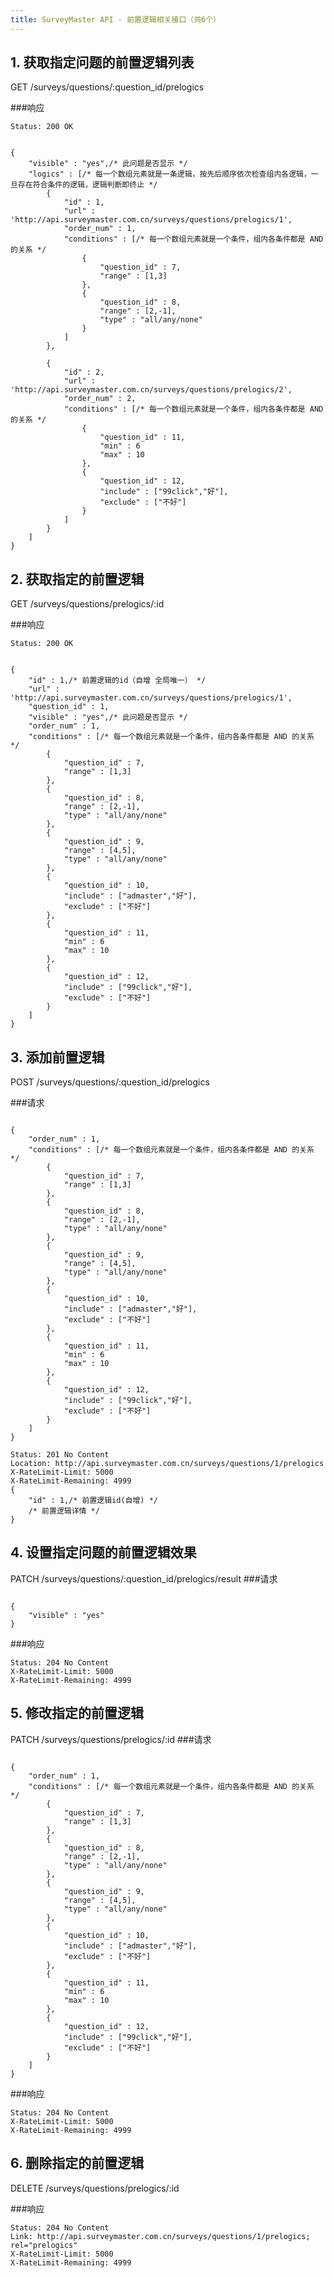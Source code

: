 ```yaml
---
title: SurveyMaster API - 前置逻辑相关接口（共6个）
---
```


<h2 id="p1">1. 获取指定问题的前置逻辑列表</h2>
	GET /surveys/questions/:question_id/prelogics

###响应
<pre class="headers">
<code>Status: 200 OK
</code></pre>
<pre class="highlight">
<code class="language-javascript">
{
	"visible" : "yes",/* 此问题是否显示 */
	"logics" : [/* 每一个数组元素就是一条逻辑，按先后顺序依次检查组内各逻辑，一旦存在符合条件的逻辑，逻辑判断即终止 */
		{
			"id" : 1,
			"url" : 'http://api.surveymaster.com.cn/surveys/questions/prelogics/1',
			"order_num" : 1,
			"conditions" : [/* 每一个数组元素就是一个条件，组内各条件都是 AND 的关系 */
				{
					"question_id" : 7,
					"range" : [1,3]
				},
				{
					"question_id" : 8,
					"range" : [2,-1],
					"type" : "all/any/none"
				}
			]
		},

		{
			"id" : 2,
			"url" : 'http://api.surveymaster.com.cn/surveys/questions/prelogics/2',
			"order_num" : 2,
			"conditions" : [/* 每一个数组元素就是一个条件，组内各条件都是 AND 的关系 */
				{
					"question_id" : 11,
					"min" : 6
					"max" : 10
				},
				{
					"question_id" : 12,
					"include" : ["99click","好"],
					"exclude" : ["不好"]
				}
			]
		}
	]
}
</code></pre>

<h2 id="p2">2. 获取指定的前置逻辑</h2>
	GET /surveys/questions/prelogics/:id

###响应
<pre class="headers">
<code>Status: 200 OK
</code></pre>
<pre class="highlight">
<code class="language-javascript">
{
	"id" : 1,/* 前置逻辑的id（自增 全局唯一） */
	"url" : 'http://api.surveymaster.com.cn/surveys/questions/prelogics/1',
	"question_id" : 1,
	"visible" : "yes",/* 此问题是否显示 */
	"order_num" : 1,
	"conditions" : [/* 每一个数组元素就是一个条件，组内各条件都是 AND 的关系 */
		{
			"question_id" : 7,
			"range" : [1,3]
		},
		{
			"question_id" : 8,
			"range" : [2,-1],
			"type" : "all/any/none"
		},
		{
			"question_id" : 9,
			"range" : [4,5],
			"type" : "all/any/none"
		},
		{
			"question_id" : 10,
			"include" : ["admaster","好"],
			"exclude" : ["不好"]
		},
		{
			"question_id" : 11,
			"min" : 6
			"max" : 10
		},
		{
			"question_id" : 12,
			"include" : ["99click","好"],
			"exclude" : ["不好"]
		}
	]
}
</code></pre>

<h2 id="p3">3. 添加前置逻辑</h2>
	POST /surveys/questions/:question_id/prelogics

###请求
<pre class="highlight">
<code class="language-javascript">
{
	"order_num" : 1,
	"conditions" : [/* 每一个数组元素就是一个条件，组内各条件都是 AND 的关系 */
		{
			"question_id" : 7,
			"range" : [1,3]
		},
		{
			"question_id" : 8,
			"range" : [2,-1],
			"type" : "all/any/none"
		},
		{
			"question_id" : 9,
			"range" : [4,5],
			"type" : "all/any/none"
		},
		{
			"question_id" : 10,
			"include" : ["admaster","好"],
			"exclude" : ["不好"]
		},
		{
			"question_id" : 11,
			"min" : 6
			"max" : 10
		},
		{
			"question_id" : 12,
			"include" : ["99click","好"],
			"exclude" : ["不好"]
		}
	]
}
</code></pre>

<pre class="headers no-response">
<code>Status: 201 No Content
Location: http://api.surveymaster.com.cn/surveys/questions/1/prelogics
X-RateLimit-Limit: 5000
X-RateLimit-Remaining: 4999
{
	"id" : 1,/* 前置逻辑id(自增) */
	/* 前置逻辑详情 */
}
</code></pre>

<h2 id="p4">4. 设置指定问题的前置逻辑效果</h2>
	PATCH /surveys/questions/:question_id/prelogics/result
###请求
<pre class="highlight">
<code class="language-javascript">
{
	"visible" : "yes"
}
</code></pre>

###响应

<pre class="headers no-response">
<code>Status: 204 No Content
X-RateLimit-Limit: 5000
X-RateLimit-Remaining: 4999
</code></pre>

<h2 id="p5">5. 修改指定的前置逻辑</h2>
	PATCH /surveys/questions/prelogics/:id
###请求
<pre class="highlight">
<code class="language-javascript">
{
	"order_num" : 1,
	"conditions" : [/* 每一个数组元素就是一个条件，组内各条件都是 AND 的关系 */
		{
			"question_id" : 7,
			"range" : [1,3]
		},
		{
			"question_id" : 8,
			"range" : [2,-1],
			"type" : "all/any/none"
		},
		{
			"question_id" : 9,
			"range" : [4,5],
			"type" : "all/any/none"
		},
		{
			"question_id" : 10,
			"include" : ["admaster","好"],
			"exclude" : ["不好"]
		},
		{
			"question_id" : 11,
			"min" : 6
			"max" : 10
		},
		{
			"question_id" : 12,
			"include" : ["99click","好"],
			"exclude" : ["不好"]
		}
	]
}
</code></pre>

###响应

<pre class="headers no-response">
<code>Status: 204 No Content
X-RateLimit-Limit: 5000
X-RateLimit-Remaining: 4999
</code></pre>

<h2 id="p6">6. 删除指定的前置逻辑</h2>
	DELETE /surveys/questions/prelogics/:id

###响应

<pre class="headers no-response">
<code>Status: 204 No Content
Link: http://api.surveymaster.com.cn/surveys/questions/1/prelogics; rel="prelogics"
X-RateLimit-Limit: 5000
X-RateLimit-Remaining: 4999
</code></pre>

